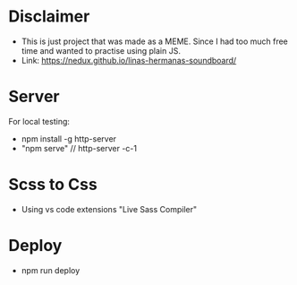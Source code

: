 # Disclaimer
- This is just project that was made as a MEME. Since I had too much free time and wanted to practise using plain JS.
- Link: https://nedux.github.io/linas-hermanas-soundboard/
# Server
For local testing:
- npm install -g http-server
- "npm serve" // http-server -c-1
# Scss to Css
- Using vs code extensions "Live Sass Compiler"
# Deploy
- npm run deploy
